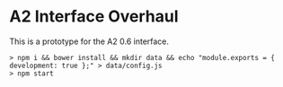 # A2 Interface Overhaul

This is a prototype for the A2 0.6 interface.

```
> npm i && bower install && mkdir data && echo "module.exports = { development: true };" > data/config.js
> npm start
```
